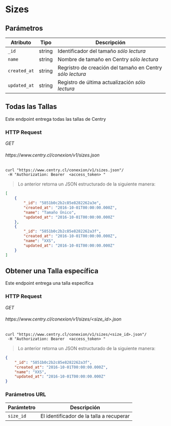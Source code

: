 # Sizes

## Parámetros

| Atributo     | Tipo   | Descripción                                                                             |
| ------------ | ------ | --------------------------------------------------------------------------------------- |
| `_id`        | string | Identificador del tamaño <i class="label label-info">sólo lectura</i>                   |
| `name`       | string | Nombre de tamaño en Centry <i class="label label-info">sólo lectura</i>                 |
| `created_at` | string | Regristro de creación del tamaño en Centry <i class="label label-info">sólo lectura</i> |
| `updated_at` | string | Registro de última actualización <i class="label label-info">sólo lectura</i>           |

## Todas las Tallas

Este endpoint entrega todas las tallas de Centry

### HTTP Request

<div class="api-endpoint">
  <div class="endpoint-data">
    <i class="label label-get">GET</i>
    <h6> https://www.centry.cl/conexion/v1/sizes.json </h6>
  </div>
</div>

```shell
curl "https://www.centry.cl/conexion/v1/sizes.json"/
 -H "Authorization: Bearer  <access_token> "
```

> Lo anterior retorna un JSON estructurado de la siguiente manera:

```json
[
    {
        "_id": "5851b0c2b2c85e8282262a3e",
        "created_at": "2016-10-01T00:00:00.000Z",
        "name": "Tamaño Único",
        "updated_at": "2016-10-01T00:00:00.000Z"
    },
    {
        "_id": "5851b0c2b2c85e8282262a3f",
        "created_at": "2016-10-01T00:00:00.000Z",
        "name": "XXS",
        "updated_at": "2016-10-01T00:00:00.000Z"
    }
]
```

## Obtener una Talla específica

Este endpoint entrega una talla  específica

### HTTP Request

<div class="api-endpoint">
  <div class="endpoint-data">
    <i class="label label-get">GET</i>
    <h6> https://www.centry.cl/conexion/v1/sizes/&lt;size_id&gt;.json </h6>
  </div>
</div>

```shell
curl "https://www.centry.cl/conexion/v1/sizes/<size_id>.json"/
 -H "Authorization: Bearer  <access_token> "
```

> Lo anterior retorna un JSON estructurado de la siguiente manera:

```json
{
    "_id": "5851b0c2b2c85e8282262a3f",
    "created_at": "2016-10-01T00:00:00.000Z",
    "name": "XXS",
    "updated_at": "2016-10-01T00:00:00.000Z"
}
```

### Parámetros URL

Parámtetro | Descripción
---------- | ----------------------------------------
`size_id`  | El identificador de la talla a recuperar

